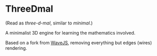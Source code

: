 # ThreeDmal

(Read as *three-d-mal*, similar to *minimal*.)

A minimalist 3D engine for learning the mathematics involved.

Based on a fork from [WaveJS](https://github.com/PlainConcepts/WaveJS/commit/1d1f3e8fb5b1a8e5ab01bea719f22e0cd3a2364d), removing everything but edges (wires) rendering.
